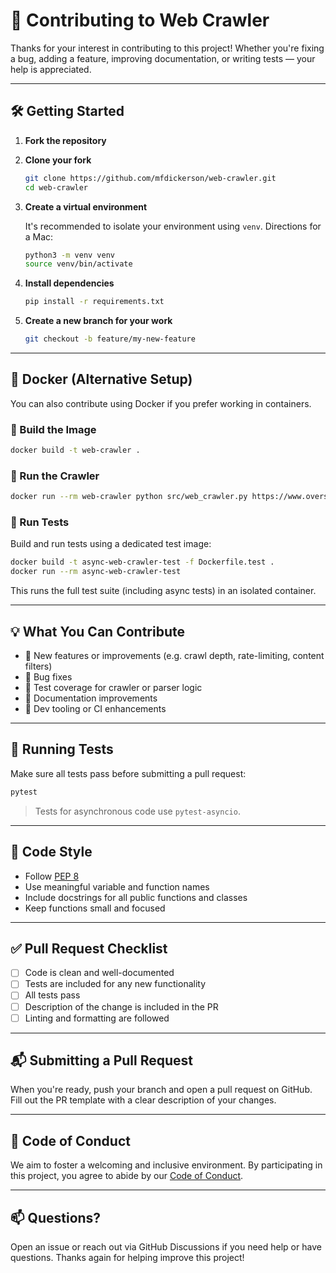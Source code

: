 # 🧩 Contributing to Web Crawler

Thanks for your interest in contributing to this project! Whether you're fixing a bug, adding a feature, improving documentation, or writing tests — your help is appreciated.

---

## 🛠️ Getting Started

1. **Fork the repository**
2. **Clone your fork**
   ```bash
   git clone https://github.com/mfdickerson/web-crawler.git
   cd web-crawler
   ```
3. **Create a virtual environment**

   It's recommended to isolate your environment using `venv`. Directions for a Mac:

   ```bash
   python3 -m venv venv
   source venv/bin/activate
   ```

4. **Install dependencies**

   ```bash
   pip install -r requirements.txt
   ```

5. **Create a new branch for your work**

   ```bash
   git checkout -b feature/my-new-feature
   ```

---

## 🐳 Docker (Alternative Setup)

You can also contribute using Docker if you prefer working in containers.

### 🔨 Build the Image

```bash
docker build -t web-crawler .
```

### 🚀 Run the Crawler

```bash
docker run --rm web-crawler python src/web_crawler.py https://www.overstory.com/
```

### 🧪 Run Tests

Build and run tests using a dedicated test image:

```bash
docker build -t async-web-crawler-test -f Dockerfile.test .
docker run --rm async-web-crawler-test
```

This runs the full test suite (including async tests) in an isolated container.

---

## 💡 What You Can Contribute

- 🚀 New features or improvements (e.g. crawl depth, rate-limiting, content filters)
- 🐛 Bug fixes
- 🧪 Test coverage for crawler or parser logic
- 📖 Documentation improvements
- 🔧 Dev tooling or CI enhancements

---

## 🧪 Running Tests

Make sure all tests pass before submitting a pull request:

```bash
pytest
```

> Tests for asynchronous code use `pytest-asyncio`.

---

## 🧼 Code Style

- Follow [PEP 8](https://peps.python.org/pep-0008/)
- Use meaningful variable and function names
- Include docstrings for all public functions and classes
- Keep functions small and focused

---

## ✅ Pull Request Checklist

- [ ] Code is clean and well-documented
- [ ] Tests are included for any new functionality
- [ ] All tests pass
- [ ] Description of the change is included in the PR
- [ ] Linting and formatting are followed

---

## 📬 Submitting a Pull Request

When you're ready, push your branch and open a pull request on GitHub. Fill out the PR template with a clear description of your changes.

---

## 🙏 Code of Conduct

We aim to foster a welcoming and inclusive environment. By participating in this project, you agree to abide by our [Code of Conduct](https://www.contributor-covenant.org/version/2/0/code_of_conduct/).

---

## 📫 Questions?

Open an issue or reach out via GitHub Discussions if you need help or have questions. Thanks again for helping improve this project!
